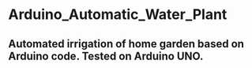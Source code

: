 # Arduino_Automatic_Water_Plant
 ## Automated irrigation of home garden based on Arduino code. Tested on Arduino UNO.
